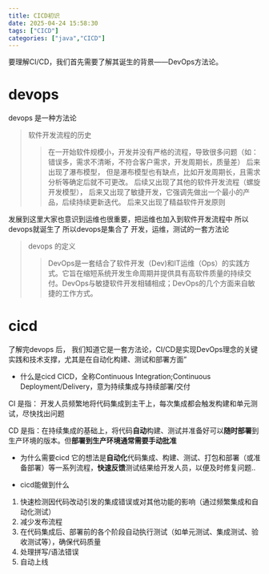 ```yaml
---
title: CICD初识
date: 2025-04-24 15:58:30
tags: ["CICD"]
categories: ["java","CICD"]
---
```


要理解CI/CD，我们首先需要了解其诞生的背景——DevOps方法论。

# devops
devops 是一种方法论
>软件开发流程的历史
>>在一开始软件规模小，开发并没有严格的流程，导致很多问题（如：错误多，需求不清晰，不符合客户需求，开发周期长，质量差）
>>后来出现了瀑布模型， 但是瀑布模型也有缺点，比如开发周期长，且需求分析等确定后就不可更改。
>>后续又出现了其他的软件开发流程（螺旋开发模型）， 后来又出现了敏捷开发，它强调先做出一个最小的产品，后续持续更新迭代。 
>>后来又出现了精益软件开发原则

发展到这里大家也意识到运维也很重要，把运维也加入到软件开发流程中 所以devops就诞生了
所以devops是集合了 开发，运维，测试的一套方法论

>devops 的定义
>>DevOps是一套结合了软件开发（Dev)和IT运维（Ops）的实践方式。它旨在缩短系统开发生命周期并提供具有高软件质量的持续交付。DevOps与敏捷软件开发相辅相成；DevOps的几个方面来自敏捷的工作方式。

# cicd

了解完devops 后， 我们知道它是一套方法论，CI/CD是实现DevOps理念的关键实践和技术支撑，尤其是在自动化构建、测试和部署方面”

- 什么是cicd
CICD，全称Continuous Integration;Continuous Deployment/Delivery，意为持续集成与持续部署/交付

CI 是指： 开发人员频繁地将代码集成到主干上，每次集成都会触发构建和单元测试，尽快找出问题

CD 是指：在持续集成的基础上，将代码**自动**构建、测试并准备好可以**随时部署**到生产环境的版本。但**部署到生产环境通常需要手动批准**

- 为什么需要cicd
它的想法是**自动化**代码集成、构建、测试、打包和部署（或准备部署）等一系列流程，**快速反馈**测试结果给开发人员，以便及时修复问题..

- cicd能做到什么
1. 快速检测因代码改动引发的集成错误或对其他功能的影响（通过频繁集成和自动化测试）
2. 减少发布流程
3. 在代码集成后、部署前的各个阶段自动执行测试（如单元测试、集成测试、验收测试等），确保代码质量
4. 处理拼写/语法错误
5. 自动上线







